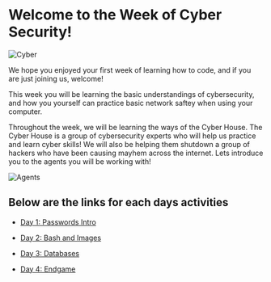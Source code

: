 # Welcome to the Week of Cyber Security!

![Cyber](https://res.cloudinary.com/springboard-images/image/upload/q_auto,f_auto,fl_lossy/wordpress/2018/04/ban1.png)

We hope you enjoyed your first week of learning how to code, and if you are just joining us, welcome!

This week you will be learning the basic understandings of cybersecurity, and how you yourself can practice basic
network saftey when using your computer.

Throughout the week, we will be learning the ways of the Cyber House. The Cyber House is a group of cybersecurity
experts who will help us practice and learn cyber skills! We will also be helping them shutdown a group of hackers
who have been causing mayhem across the internet. Lets introduce you to the agents you will be working with!

![Agents](https://www.johnhembree.com/wp-content/uploads/2017/10/5-JHH.jpg)

## Below are the links for each days activities

- <a href="https://udel.codes/cyber1" target="_blank">Day 1: Passwords Intro</a>

- <a href="https://udel.codes/cyber2" target="_blank">Day 2: Bash and Images</a>

- <a href="https://udel.codes/cyber" target="_blank">Day 3: Databases</a>

- <a href="https://udel.codes/cyber" target="_blank">Day 4: Endgame</a>
